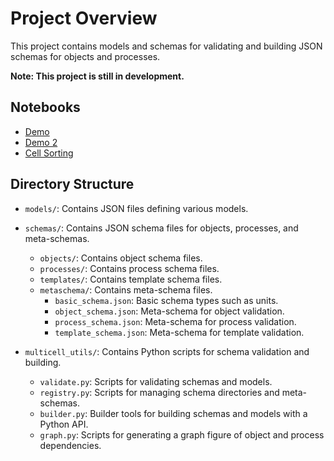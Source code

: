 # Project Overview

This project contains models and schemas for validating and building JSON schemas for objects and processes.

**Note: This project is still in development.**

## Notebooks
* [Demo](https://vivarium-collective.github.io/multicell-schema/notebooks/demo.html)
* [Demo 2](https://vivarium-collective.github.io/multicell-schema/notebooks/demo2.html)
* [Cell Sorting](https://vivarium-collective.github.io/multicell-schema/notebooks/cell_sorting.html)

## Directory Structure

- `models/`: Contains JSON files defining various models.

- `schemas/`: Contains JSON schema files for objects, processes, and meta-schemas.
  - `objects/`: Contains object schema files.
  - `processes/`: Contains process schema files.
  - `templates/`: Contains template schema files.
  - `metaschema/`: Contains meta-schema files.
    - `basic_schema.json`: Basic schema types such as units.
    - `object_schema.json`: Meta-schema for object validation.
    - `process_schema.json`: Meta-schema for process validation.
    - `template_schema.json`: Meta-schema for template validation.

- `multicell_utils/`: Contains Python scripts for schema validation and building.
  - `validate.py`: Scripts for validating schemas and models.
  - `registry.py`: Scripts for managing schema directories and meta-schemas.
  - `builder.py`: Builder tools for building schemas and models with a Python API.
  - `graph.py`: Scripts for generating a graph figure of object and process dependencies.
